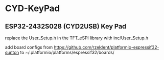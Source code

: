 # CYD-KeyPad

## ESP32-2432S028 (CYD2USB) Key Pad 

replace the User_Setup.h in the TFT_eSPI library with inc/User_Setup.h

add board configs from https://github.com/rzeldent/platformio-espressif32-sunton to 
~/.platformio/platforms/espressif32/boards/